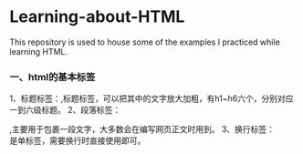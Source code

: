 # Learning-about-HTML
This repository is used to house some of the examples I practiced while learning HTML.

<h3>一、html的基本标签</h3>
1、标题标签：<hn></hn>,标题标签，可以把其中的文字放大加粗，有h1~h6六个，分别对应一到六级标题。
2、段落标签：<p></p>,主要用于包裹一段文字，大多数会在编写网页正文时用到。
3、换行标签：<br>是单标签，需要换行时直接使用即可。
